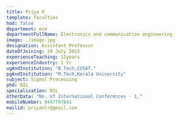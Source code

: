 ```yaml
---
title: Priya M
template: faculties
hod: false
department: ece
departmentFullName: Electronics and communication engineering
image: ./image.jpg
designation: Assistant Professor
dateOfJoining: 24 July 2015
experienceTeaching: 12years
experienceIndustry: 1 Yr
ugAndInstitution: "B.Tech,CUSAT."
pgAndInstitution: "M.Tech,Kerala University"
subject: Signal Processing
phd: NIL
specialization: NIL
otherData: "No. of International Conferences - 1,"
mobileNumber: 9447797841
mailid: priyanlr@gmail.com
---
```

